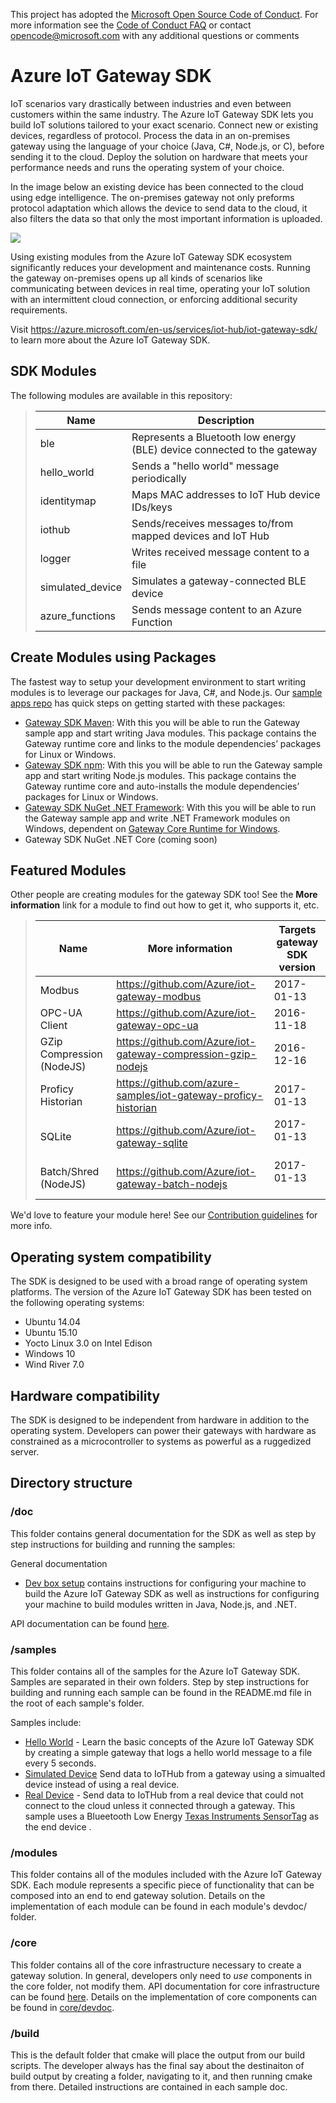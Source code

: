 This project has adopted the [Microsoft Open Source Code of Conduct](https://opensource.microsoft.com/codeofconduct/). For more information see the [Code of Conduct FAQ](https://opensource.microsoft.com/codeofconduct/faq/) or contact [opencode@microsoft.com](mailto:opencode@microsoft.com) with any additional questions or comments

# Azure IoT Gateway SDK
IoT scenarios vary drastically between industries and even between customers within the same industry. 
The Azure IoT Gateway SDK lets you build IoT solutions tailored to your exact scenario. Connect new 
or existing devices, regardless of protocol. Process the data in an on-premises gateway using the 
language of your choice (Java, C#, Node.js, or C), before sending it to the cloud. Deploy the solution 
on hardware that meets your performance needs and runs the operating system of your choice.

In the image below an existing device has been connected to the cloud using edge intelligence. The 
on-premises gateway not only preforms protocol adaptation which allows the device to send data to the 
cloud, it also filters the data so that only the most important information is uploaded.

![](doc/media/READMEDiagram.png)

Using existing modules from the Azure IoT Gateway SDK ecosystem significantly reduces your development 
and maintenance costs.  Running the gateway on-premises opens up all kinds of scenarios like 
communicating between devices in real time, operating your IoT solution with an intermittent cloud 
connection, or enforcing additional security requirements.

Visit https://azure.microsoft.com/en-us/services/iot-hub/iot-gateway-sdk/ to learn more about the Azure IoT Gateway SDK. 

## SDK Modules
The following modules are available in this repository:
>| Name             | Description                                                             |
>|------------------|-------------------------------------------------------------------------|
>| ble              | Represents a Bluetooth low energy (BLE) device connected to the gateway |
>| hello_world      | Sends a "hello world" message periodically                              |
>| identitymap      | Maps MAC addresses to IoT Hub device IDs/keys                           |
>| iothub           | Sends/receives messages to/from mapped devices and IoT Hub              |
>| logger           | Writes received message content to a file                               |
>| simulated_device | Simulates a gateway-connected BLE device                                | 
>| azure_functions  | Sends message content to an Azure Function                              | 

## Create Modules using Packages
The fastest way to setup your development environment to start writing modules is to leverage our packages for Java, C#, and Node.js. Our [sample apps repo](https://github.com/Azure-Samples/azure-iot-gateway-samples/) has quick steps on getting started with these packages:
- [Gateway SDK Maven](https://github.com/Azure-Samples/azure-iot-gateway-samples/#how-to-run-java-modules-windows-10ubuntu-linux-14): With this you will be able to run the Gateway sample app and start writing Java modules. This package contains the Gateway runtime core and links to the module dependencies’ packages for Linux or Windows.
- [Gateway SDK npm](https://www.npmjs.com/package/azure-iot-gateway): With this you will be able to run the Gateway sample app and start writing Node.js modules. This package contains the Gateway runtime core and auto-installs the module dependencies’ packages for Linux or Windows.
- [Gateway SDK NuGet .NET Framework](https://www.nuget.org/packages/Microsoft.Azure.IoT.Gateway.Module): With this you will be able to run the Gateway sample app and write .NET Framework modules on Windows, dependent on [Gateway Core Runtime for Windows](https://www.nuget.org/packages/Microsoft.Azure.Devices.Gateway.Win32/).
- Gateway SDK NuGet .NET Core (coming soon)

## Featured Modules
Other people are creating modules for the gateway SDK too! See the **More information** link for 
a module to find out how to get it, who supports it, etc.
>| Name          | More information                            | Targets gateway SDK version |
>|---------------|---------------------------------------------|-----------------------------|
>| Modbus        | https://github.com/Azure/iot-gateway-modbus | 2017-01-13                  |
>| OPC-UA Client | https://github.com/Azure/iot-gateway-opc-ua | 2016-11-18                  |
>| GZip Compression (NodeJS) | https://github.com/Azure/iot-gateway-compression-gzip-nodejs | 2016-12-16                  |
>| Proficy Historian | https://github.com/azure-samples/iot-gateway-proficy-historian | 2017-01-13 |
>| SQLite        | https://github.com/Azure/iot-gateway-sqlite | 2017-01-13                  |
>| Batch/Shred (NodeJS)        | https://github.com/Azure/iot-gateway-batch-nodejs | 2017-01-13                  |

We'd love to feature your module here! See our [Contribution guidelines](Contributing.md) for 
more info.

## Operating system compatibility
The SDK is designed to be used with a broad range of operating system platforms. The version 
of the Azure IoT Gateway SDK has been tested on the following operating systems:

- Ubuntu 14.04
- Ubuntu 15.10
- Yocto Linux 3.0 on Intel Edison
- Windows 10
- Wind River 7.0

## Hardware compatibility
The SDK is designed to be independent from hardware in addition to the operating system. 
Developers can power their gateways with hardware as constrained as a microcontroller to 
systems as powerful as a ruggedized server.

## Directory structure

### /doc
This folder contains general documentation for the SDK as well as step by step instructions 
for building and running the samples:

General documentation

- [Dev box setup](doc/devbox_setup.md) contains instructions for configuring your machine to 
build the Azure IoT Gateway SDK as well as instructions for configuring your machine to build 
modules written in Java, Node.js, and .NET.

API documentation can be found [here](http://azure.github.io/azure-iot-gateway-sdk/api_reference/c/html).

### /samples
This folder contains all of the samples for the Azure IoT Gateway SDK. Samples are separated 
in their own folders. Step by step instructions for building and running each sample can be found 
in the README.md file in the root of each sample's folder.

Samples include:
- [Hello World](samples/hello_world/README.md) - Learn the basic concepts of the Azure IoT 
Gateway SDK by creating a simple gateway that logs a hello world message to a file every 5 seconds.
- [Simulated Device](samples/simulated_device_cloud_upload/README.md) Send data to IoTHub from
a gateway using a simualted device instead of using a real device. 
- [Real Device](samples/ble_gateway/README.md) - Send data to IoTHub from a real device that could not
connect to the cloud unless it connected through a gateway. This sample uses a Blueetooth Low Energy 
[Texas Instruments SensorTag](http://www.ti.com/ww/en/wireless_connectivity/sensortag2015/index.html) 
as the end device .

### /modules
This folder contains all of the modules included with the Azure IoT Gateway SDK. Each module 
represents a specific piece of functionality that can be composed into an end to end gateway 
solution. Details on the implementation of each module can be found in each module's devdoc/ folder. 

### /core
This folder contains all of the core infrastructure necessary to create a gateway solution. 
In general, developers only need to *use* components in the core folder, not modify them. API 
documentation for core infrastructure can be found [here](http://azure.github.io/azure-iot-gateway-sdk/api_reference/c/html). 
Details on the implementation of core components can be found in [core/devdoc](core/devdoc).

### /build
This is the default folder that cmake will place the output from our build scripts. The developer 
always has the final say about the destinaiton of build output by creating a folder, navigating to 
it, and then running cmake from there. Detailed instructions are contained in each sample doc.
